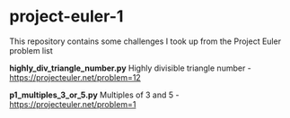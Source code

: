 # project-euler-1
 This repository contains some challenges I took up from the Project Euler problem list

**highly_div_triangle_number.py**
Highly divisible triangle number -https://projecteuler.net/problem=12

**p1_multiples_3_or_5.py**
Multiples of 3 and 5 - https://projecteuler.net/problem=1
